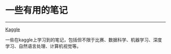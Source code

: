 # 一些有用的笔记
---

[Kaggle](https://www.kaggle.com/)

一些在kaggle上学习到的笔记，包括但不限于比赛、数据科学、机器学习、深度学习、自然语言处理、计算机视觉等。